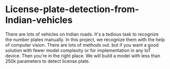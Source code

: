 # License-plate-detection-from-Indian-vehicles
There are lots of vehicles on Indian roads. It's a tedious task to recognize the number plates manually. In this project, we recognize them with the help of computer vision. There are lots of methods out. but if you want a good solution with fewer model complexity or for implementation in any IoT device. Then you're in the right place. We will build a model with less than 250k parameters to detect license plate.
